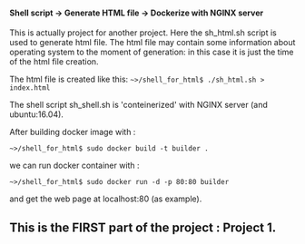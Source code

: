 #### Shell script -> Generate HTML file -> Dockerize with NGINX server

This is actually project for another project. 
Here the sh_html.sh script is used to generate html file. 
The html file may contain some information about 
operating system to the moment of generation: in this case it is just the time of the html file creation. 

The html file is created like this: 
```~>/shell_for_html$ ./sh_html.sh > index.html```

The shell script sh_shell.sh is 'conteinerized' with NGINX server 
(and ubuntu:16.04). 

After building docker image with :  

```~>/shell_for_html$ sudo docker build -t builder . ```  

we can run docker container with :   

``` ~>/shell_for_html$ sudo docker run -d -p 80:80 builder ```  

and get the web page at localhost:80 (as example).

This is the FIRST part of the project : Project 1.
---------------------------------------------------


